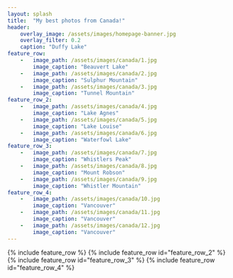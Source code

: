 ```yaml
---
layout: splash
title:  "My best photos from Canada!"
header:
    overlay_image: /assets/images/homepage-banner.jpg
    overlay_filter: 0.2
    caption: "Duffy Lake"
feature_row:
    -   image_path: /assets/images/canada/1.jpg
        image_caption: "Beauvert Lake"
    -   image_path: /assets/images/canada/2.jpg
        image_caption: "Sulphur Mountain"
    -   image_path: /assets/images/canada/3.jpg
        image_caption: "Tunnel Mountain"
feature_row_2:
    -   image_path: /assets/images/canada/4.jpg
        image_caption: "Lake Agnes"
    -   image_path: /assets/images/canada/5.jpg
        image_caption: "Lake Louise"
    -   image_path: /assets/images/canada/6.jpg
        image_caption: "Waterfowl Lake"
feature_row_3:
    -   image_path: /assets/images/canada/7.jpg
        image_caption: "Whistlers Peak"
    -   image_path: /assets/images/canada/8.jpg
        image_caption: "Mount Robson"
    -   image_path: /assets/images/canada/9.jpg
        image_caption: "Whistler Mountain"
feature_row_4:
    -   image_path: /assets/images/canada/10.jpg
        image_caption: "Vancouver"
    -   image_path: /assets/images/canada/11.jpg
        image_caption: "Vancouver"
    -   image_path: /assets/images/canada/12.jpg
        image_caption: "Vancouver"
---
```

{% include feature_row %}
{% include feature_row id="feature_row_2" %}
{% include feature_row id="feature_row_3" %}
{% include feature_row id="feature_row_4" %}
